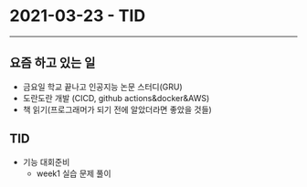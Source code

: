 # 2021-03-23 - TID

---

## 요즘 하고 있는 일

- 금요일 학교 끝나고 인공지능 논문 스터디(GRU)
- 도란도란 개발 (CICD, github actions&docker&AWS)
- 책 읽기(프로그래머가 되기 전에 알았더라면 좋았을 것들)

## TID

- 기능 대회준비
  - week1 실습 문제 풀이
